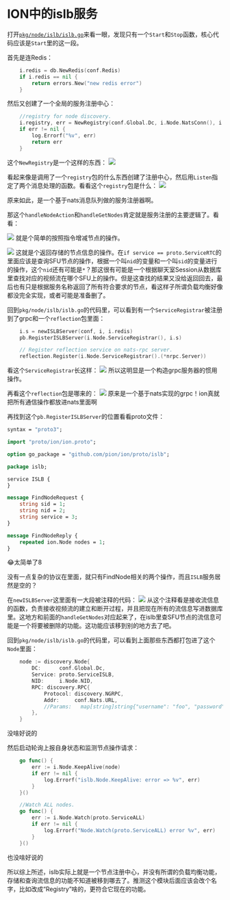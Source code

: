 # ION中的islb服务

打开[`pkg/node/islb/islb.go`](https://github.com/pion/ion/blob/65dbd12eaad0f0e0a019b4d8ee80742930bcdc28/pkg/node/islb/islb.go)来看一眼，发现只有一个`Start`和`Stop`函数，核心代码应该是`Start`里的这一段。

首先是连Redis：
```go
	i.redis = db.NewRedis(conf.Redis)
	if i.redis == nil {
		return errors.New("new redis error")
	}
```

然后又创建了一个全局的服务注册中心：
```go
	//registry for node discovery.
	i.registry, err = NewRegistry(conf.Global.Dc, i.Node.NatsConn(), i.redis)
	if err != nil {
		log.Errorf("%v", err)
		return err
	}
```

这个`NewRegistry`是一个这样的东西：
![](./i/NewRegistry.png)

看起来像是调用了一个`registry`包的什么东西创建了注册中心，然后用`Listen`指定了两个消息处理的函数。看看这个`registry`包是什么：
![](i/nats-discovery.png)

原来如此，是一个基于nats消息队列做的服务注册器啊。

那这个`handleNodeAction`和`handleGetNodes`肯定就是服务注册的主要逻辑了。看看：

![](i/handleNodeAction.png)
就是个简单的按照指令增减节点的操作。

![](i/handleGetNodes.png)
这就是个返回存储的节点信息的操作。在`if service == proto.ServiceRTC`的里面应该是查询SFU节点的操作，根据一个叫`nid`的变量和一个叫`sid`的变量进行的操作，这个`nid`还有可能是`*`？那这很有可能是一个根据聊天室Session从数据库里查找对应的视频流在哪个SFU上的操作。但是这查找的结果又没给返回回去，最后也有只是根据服务名称返回了所有符合要求的节点，看这样子所谓负载均衡好像都没完全实现，或者可能是准备删了。


回到`pkg/node/islb/islb.go`的代码里，可以看到有一个`ServiceRegistrar`被注册到了grpc和一个`reflection`包里面：
```go
	i.s = newISLBServer(conf, i, i.redis)
	pb.RegisterISLBServer(i.Node.ServiceRegistrar(), i.s)

	// Register reflection service on nats-rpc server.
	reflection.Register(i.Node.ServiceRegistrar().(*nrpc.Server))
```
看这个`ServiceRegistrar`长这样：
![](i/ServiceRegistrar.png)
所以这明显是一个构造grpc服务器的惯用操作。

再看这个`reflection`包是哪来的：
![](i/nats-grpc.png)
原来是一个基于nats实现的grpc！ion真就把所有通信操作都放进nats里面啊

再找到这个`pb.RegisterISLBServer`的位置看看proto文件：
```proto
syntax = "proto3";

import "proto/ion/ion.proto";

option go_package = "github.com/pion/ion/proto/islb";

package islb;

service ISLB {
}

message FindNodeRequest {
    string sid = 1;
    string nid = 2;
    string service = 3;
}

message FindNodeReply {
    repeated ion.Node nodes = 1;
}
```
😂太简单了8

没有一点复杂的协议在里面，就只有FindNode相关的两个操作，而且`ISLB`服务居然是空的？

在`newISLBServer`这里面有一大段被注释的代码：
![](i/PostISLBEvent.png)
从这个注释看是接收流信息的函数，负责接收视频流的建立和断开过程，并且把现在所有的流信息写进数据库里。这地方和前面的`handleGetNodes`对应起来了，在islb里查SFU节点的流信息可能是一个将要被删除的功能。这功能应该移到别的地方去了吧。

回到`pkg/node/islb/islb.go`的代码里，可以看到上面那些东西都打包进了这个`Node`里面：
```go
	node := discovery.Node{
		DC:      conf.Global.Dc,
		Service: proto.ServiceISLB,
		NID:     i.Node.NID,
		RPC: discovery.RPC{
			Protocol: discovery.NGRPC,
			Addr:     conf.Nats.URL,
			//Params:   map[string]string{"username": "foo", "password": "bar"},
		},
	}
```
没啥好说的

然后启动轮询上报自身状态和监测节点操作请求：
```go
	go func() {
		err := i.Node.KeepAlive(node)
		if err != nil {
			log.Errorf("islb.Node.KeepAlive: error => %v", err)
		}
	}()

	//Watch ALL nodes.
	go func() {
		err := i.Node.Watch(proto.ServiceALL)
		if err != nil {
			log.Errorf("Node.Watch(proto.ServiceALL) error %v", err)
		}
	}()
```
也没啥好说的

所以综上所述，islb实际上就是一个节点注册中心，并没有所谓的负载均衡功能，存储和查询流信息的功能不知道被移到哪去了。推测这个模块后面应该会改个名字，比如改成“Registry”啥的，更符合它现在的功能。
